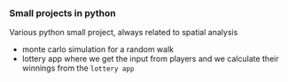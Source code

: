 ### Small projects in python

Various python small project, always related to spatial analysis

- monte carlo simulation for a random walk
- lottery app where we get the input from players and we calculate their winnings from the `lottery app`
